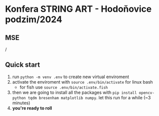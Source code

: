 # Konfera STRING ART - Hodoňovice podzim/2024

## MSE
<!-- TODO: popis souboru mse.ipynb -->/


## Quick start
1. run `python -m venv .env` to create new virtual enviroment
2. activate the enviroment with `source .env/bin/activate` for linux bash
    - for fish use `source .env/bin/activate.fish`
3. then we are going to install all the packages with `pip install opencv-python tqdm bresenham matplotlib numpy`. let this run for a while (~3 minutes)
4. **you're ready to roll**